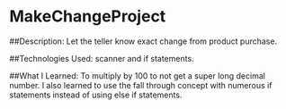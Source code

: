 # MakeChangeProject

##Description: 
	Let the teller know exact change from product purchase.

##Technologies Used: 
	scanner and if statements.

##What I Learned: 
	To multiply by 100 to not get a super long decimal number. I also learned to 	use the fall through concept with numerous if statements instead of using 		else if statements.
